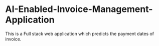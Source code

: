 # AI-Enabled-Invoice-Management-Application
This is a Full stack web application which predicts the payment dates of invoice.
